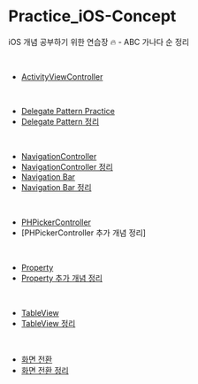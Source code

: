# Practice_iOS-Concept
iOS 개념 공부하기 위한 연습장 🔥 - ABC 가나다 순 정리

</br>

- [ActivityViewController](https://github.com/yeahh315/Practice-iOS/issues/10)

</br>

- [Delegate Pattern Practice](https://github.com/yeahh315/Practice-iOS/issues/1)
- [Delegate Pattern 정리](https://learned-aspen-af2.notion.site/Delegate-Pattern-6d3710fdbe844973be061ebfaea624d8)

</br>

- [NavigationController](https://github.com/yeahh315/Practice-iOS/issues/5)
- [NavigationController 정리](https://learned-aspen-af2.notion.site/UINavigationController-9965864c48314d5a955ea0c28dccce04?pvs=4)
- [Navigation Bar](https://github.com/yeahh315/Practice-iOS/issues/7)
- [Navigation Bar 정리](https://learned-aspen-af2.notion.site/Navigation-Bar-9507becb585440a6a0dfec16db4420ab?pvs=4)

</br>

- [PHPickerController](https://github.com/yeahh315/Practice-iOS/issues/9)
- [PHPickerController 추가 개념 정리]

</br>

- [Property](https://github.com/yeahh315/Practice-iOS/issues/2)
- [Property 추가 개념 정리](https://learned-aspen-af2.notion.site/6-15c66ee8334d46f9abd521403fa22b8f?pvs=4)

</br>

- [TableView](https://github.com/yeahh315/Practice-iOS/issues/3)
- [TableView 정리](https://learned-aspen-af2.notion.site/TableView-031a08221ac647318ed6c1b31b2117e6?pvs=4)

</br>

- [화면 전환](https://github.com/yeahh315/Practice-iOS/issues/4)
- [화면 전환 정리](https://learned-aspen-af2.notion.site/Modal-Navigation-dfab9e3df3bc43f7aadd257d8ddd5235?pvs=4)
